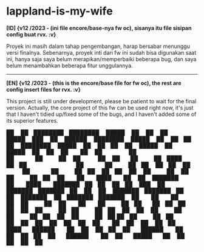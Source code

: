 # lappland-is-my-wife
**[ID] {v12 /2023 - (ini file encore/base-nya fw oc), sisanya itu file sisipan config buat rvx. :v}**

   Proyek ini masih dalam tahap pengembangan, harap bersabar menunggu versi finalnya. Sebenarnya, proyek inti dari fw ini sudah bisa digunakan saat ini, hanya saja saya belum merapikan/memperbaiki beberapa bug, dan saya belum menambahkan beberapa fitur unggulannya.

----------------------------------------------------------------------------------------------------------------------------------------------------------------------------------------------------------------------------------------------------------------------------------

**[EN] {v12 /2023 - (this is the encore/base file for fw oc), the rest are config insert files for rvx. :v}**

   This project is still under development, please be patient to wait for the final version. Actually, the core project of this fw can be used right now, it's just that I haven't tidied up/fixed some of the bugs, and I haven't added some of its superior features.








██    ██ ████████ ████████  █████       ██     ██    ██  █████  ███    ██  ██████      ████████  █████  ██   ██ ██    ██     ████████  █████  ██   ██ ██    ██      █████       ██  █████  ██   ██     ██  
 ██  ██     ██       ██    ██   ██     ██       ██  ██  ██   ██ ████   ██ ██              ██    ██   ██ ██   ██ ██    ██        ██    ██   ██ ██   ██ ██    ██     ██   ██      ██ ██   ██ ██   ██      ██ 
  ████      ██       ██    ███████     ██        ████   ███████ ██ ██  ██ ██   ███        ██    ███████ ███████ ██    ██        ██    ███████ ███████ ██    ██     ███████      ██ ███████ ███████      ██ 
   ██       ██       ██    ██   ██     ██         ██    ██   ██ ██  ██ ██ ██    ██        ██    ██   ██ ██   ██ ██    ██        ██    ██   ██ ██   ██ ██    ██     ██   ██ ██   ██ ██   ██ ██   ██      ██ 
   ██       ██       ██    ██   ██      ██        ██    ██   ██ ██   ████  ██████         ██    ██   ██ ██   ██  ██████         ██    ██   ██ ██   ██  ██████      ██   ██  █████  ██   ██ ██   ██     ██
